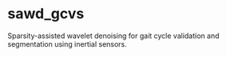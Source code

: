 # sawd_gcvs
Sparsity-assisted wavelet denoising for gait cycle validation and segmentation using inertial sensors.
